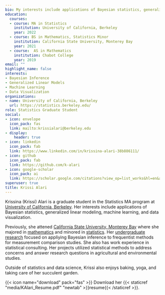 ```yaml
---
bio: My interests include applications of Bayesian statistics, generalized linear models, machine learning, and data visualization.
education:
  courses:
  - course: MA in Statistics
    institution: University of California, Berkeley
    year: 2022
  - course: BS in Mathematics, Statistics Minor
    institution: California State University, Monterey Bay
    year: 2021
  - course:  AS in Mathematics
    institution: Chabot College
    year: 2019
email: ""
highlight_name: false
interests:
- Bayesian Inference
- Generalized Linear Models
- Machine Learning
- Data Visualization
organizations:
- name: University of California, Berkeley
  url: https://statistics.berkeley.edu/
role: Statistics Graduate Student
social:
- icon: envelope
  icon_pack: fas
  link: mailto:krissialari@berkeley.edu
- display:
    header: true
- icon: linkedin
  icon_pack: fab
  link: https://www.linkedin.com/in/krissina-alari-38b886111/
- icon: github
  icon_pack: fab
  link: https://github.com/k-alari
- icon: google-scholar
  icon_pack: ai
  link: https://scholar.google.com/citations?view_op=list_works&hl=en&authuser=2&user=bcm25FIAAAAJ&gmla=AJsN-F6uIfrj35IbmfYAWdKJSZ_z8Hwc4hBp4d8qr5roykVXc013SwEY0cuXkQNk5kkT7SZUlH88HdYqN1WstmnD5tGzc9O0WNluvy8HyleAP7ELKDmsor4
superuser: true
title: Krissi Alari
---
```



Krissina (Krissi) Alari is a graduate student in the Statistics MA program at [University of California, Berkeley](https://statistics.berkeley.edu/). Her interests include applications of Bayesian statistics, generalized linear modeling, machine learning, and data visualization.

Previously, she attened [California State University, Monterey Bay](https://csumb.edu/math) where she majored in [mathematics](https://catalog.csumb.edu/preview_program.php?catoid=1&poid=91&returnto=54) and minored in [statistics](https://catalog.csumb.edu/preview_program.php?catoid=1&poid=144&returnto=54). Her [undergraduate research](https://doi.org/10.1080/1091367X.2020.1853130) focused on appliying Bayesian inference to frequentist methods for measurement comparison studies. She also has work experience in statistical consulting. Her projects utilized statistical methods to address concerns and answer research questions in agricultural and environmental studies.

Outside of statistics and data science, Krissi also enjoys baking, yoga, and taking care of her succulent garden. 

{{< icon name="download" pack="fas" >}} Download her {{< staticref "media/KAlari_Resume.pdf" "newtab" >}}resume{{< /staticref >}}.



